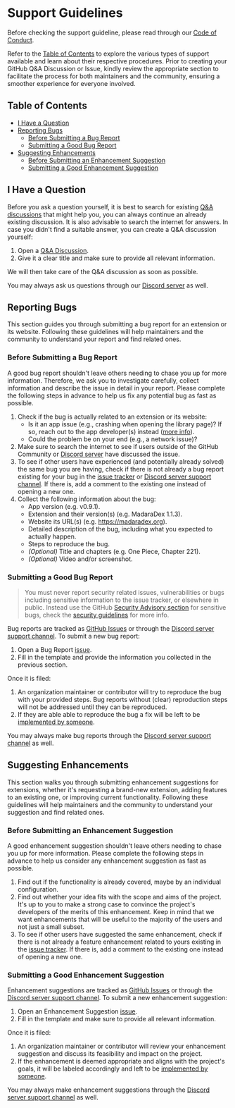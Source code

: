 # Support Guidelines <!-- omit in toc -->

Before checking the support guideline, please read through our [Code of Conduct][code-of-conduct].

Refer to the [Table of Contents](#table-of-contents) to explore the various types of support available and learn about their respective procedures. Prior to creating your GitHub Q&A Discussion or Issue, kindly review the appropriate section to facilitate the process for both maintainers and the community, ensuring a smoother experience for everyone involved.

## Table of Contents <!-- omit in toc -->

- [I Have a Question](#i-have-a-question)
- [Reporting Bugs](#reporting-bugs)
    - [Before Submitting a Bug Report](#before-submitting-a-bug-report)
    - [Submitting a Good Bug Report](#submitting-a-good-bug-report)
- [Suggesting Enhancements](#suggesting-enhancements)
    - [Before Submitting an Enhancement Suggestion](#before-submitting-an-enhancement-suggestion)
    - [Submitting a Good Enhancement Suggestion](#submitting-a-good-enhancement-suggestion)

## I Have a Question

Before you ask a question yourself, it is best to search for existing [Q&A discussions][q-a-discussions] that might help you, you can always continue an already existing discussion. It is also advisable to search the internet for answers. In case you didn't find a suitable answer, you can create a Q&A discussion yourself:

1. Open a [Q&A Discussion][new-q-a-discussion].
2. Give it a clear title and make sure to provide all relevant information.

We will then take care of the Q&A discussion as soon as possible.

You may always ask us questions through our [Discord server][discord-server] as well.

## Reporting Bugs

This section guides you through submitting a bug report for an extension or its website. Following these guidelines will help maintainers and the community to understand your report and find related ones.

### Before Submitting a Bug Report

A good bug report shouldn't leave others needing to chase you up for more information. Therefore, we ask you to investigate carefully, collect information and describe the issue in detail in your report. Please complete the following steps in advance to help us fix any potential bug as fast as possible.

1. Check if the bug is actually related to an extension or its website:
    - Is it an app issue (e.g., crashing when opening the library page)? If so, reach out to the app developer(s) instead ([more info][app-support]).
    - Could the problem be on your end (e.g., a network issue)?
2. Make sure to search the internet to see if users outside of the GitHub Community or [Discord server][discord-server] have discussed the issue.
3. To see if other users have experienced (and potentially already solved) the same bug you are having, check if there is not already a bug report existing for your bug in the [issue tracker][issue-tracker-bugs] or [Discord server support channel][discord-server-support-channel]. If there is, add a comment to the existing one instead of opening a new one.
4. Collect the following information about the bug:
    - App version (e.g. v0.9.1).
    - Extension and their version(s) (e.g. MadaraDex 1.1.3).
    - Website its URL(s) (e.g. https://madaradex.org).
    - Detailed description of the bug, including what you expected to actually happen.
    - Steps to reproduce the bug.
    - _(Optional)_ Title and chapters (e.g. One Piece, Chapter 221).
    - _(Optional)_ Video and/or screenshot.

### Submitting a Good Bug Report

> You must never report security related issues, vulnerabilities or bugs including sensitive information to the issue tracker, or elsewhere in public. Instead use the GitHub [Security Advisory section][security-advisory-section] for sensitive bugs, check the [security guidelines][security-guidelines] for more info.

Bug reports are tracked as [GitHub Issues][issue-tracker-bugs] or through the [Discord server support channel][discord-server-support-channel]. To submit a new bug report:

1. Open a Bug Report [issue][new-bug-issue].
2. Fill in the template and provide the information you collected in the previous section.

Once it is filed:

1. An organization maintainer or contributor will try to reproduce the bug with your provided steps. Bug reports without (clear) reproduction steps will not be addressed until they can be reproduced.
2. If they are able able to reproduce the bug a fix will be left to be [implemented by someone][contributing-guidelines].

You may always make bug reports through the [Discord server support channel][discord-server-support-channel] as well.

## Suggesting Enhancements

This section walks you through submitting enhancement suggestions for extensions, whether it's requesting a brand-new extension, adding features to an existing one, or improving current functionality. Following these guidelines will help maintainers and the community to understand your suggestion and find related ones.

### Before Submitting an Enhancement Suggestion

A good enhancement suggestion shouldn't leave others needing to chase you up for more information. Please complete the following steps in advance to help us consider any enhancement suggestion as fast as possible.

1. Find out if the functionality is already covered, maybe by an individual configuration.
2. Find out whether your idea fits with the scope and aims of the project. It's up to you to make a strong case to convince the project's developers of the merits of this enhancement. Keep in mind that we want enhancements that will be useful to the majority of the users and not just a small subset.
3. To see if other users have suggested the same enhancement, check if there is not already a feature enhancement related to yours existing in the [issue tracker][issue-tracker-enhancements]. If there is, add a comment to the existing one instead of opening a new one.

### Submitting a Good Enhancement Suggestion

Enhancement suggestions are tracked as [GitHub Issues][issue-tracker-enhancements] or through the [Discord server support channel][discord-server-support-channel]. To submit a new enhancement suggestion:

1. Open an Enhancement Suggestion [issue][new-enhancement-issue].
2. Fill in the template and make sure to provide all relevant information.

Once it is filed:

1. An organization maintainer or contributor will review your enhancement suggestion and discuss its feasibility and impact on the project.
2. If the enhancement is deemed appropriate and aligns with the project's goals, it will be labeled accordingly and left to be [implemented by someone][contributing-guidelines].

You may always make enhancement suggestions through the [Discord server support channel][discord-server-support-channel] as well.

[code-of-conduct]: https://github.com/paperback-community/general-extensions?tab=coc-ov-file#readme
[q-a-discussions]: https://github.com/paperback-community/general-extensions/discussions/categories/q-a
[new-q-a-discussion]: https://github.com/paperback-community/general-extensions/discussions/new?category=q-a
[discord-server]: https://discord.gg/paperback-community
[app-support]: https://paperback.moe/getting-started/further-support/
[issue-tracker-bugs]: https://github.com/paperback-community/general-extensions/issues?q=is%3Aissue+is%3Aopen+label%3Aunconfirmed-bug+label%3Abug
[discord-server-support-channel]: https://discord.com/channels/965890377896845352/1266865492455588000
[security-advisory-section]: https://github.com/paperback-community/general-extensions/security/advisories
[security-guidelines]: https://github.com/paperback-community/general-extensions?tab=security-ov-file
[new-bug-issue]: https://github.com/paperback-community/general-extensions/issues/new?template=bug.yaml
[contributing-guidelines]: https://github.com/paperback-community/general-extensions/blob/master/.github/CONTRIBUTING.md
[issue-tracker-enhancements]: https://github.com/paperback-community/general-extensions/issues?q=label%3Aenhancement
[new-enhancement-issue]: https://github.com/paperback-community/general-extensions/issues/new?template=enhancement.yaml
